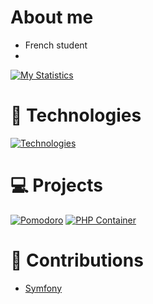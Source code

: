 <!--
**YaFou/YaFou** is a ✨ _special_ ✨ repository because its `README.md` (this file) appears on your GitHub profile.

Here are some ideas to get you started:

- 🔭 I’m currently working on ...
- 🌱 I’m currently learning ...
- 👯 I’m looking to collaborate on ...
- 🤔 I’m looking for help with ...
- 💬 Ask me about ...
- 📫 How to reach me: ...
- 😄 Pronouns: ...
- ⚡ Fun fact: ...
-->

# About me

- French student
- 

[![My Statistics](https://github-readme-stats.vercel.app/api?username=YaFou&count_private=true&show_icons=true&custom_title=My+Statistics)](#)

# 📱 Technologies

[![Technologies](https://github-readme-stats.vercel.app/api/top-langs/?username=YaFou&layout=compact)](#)

# 💻 Projects

[![Pomodoro](https://github-readme-stats.vercel.app/api/pin/?username=YaFou&repo=Pomodoro)](https://github.com/YaFou/Pomodoro)
[![PHP Container](https://github-readme-stats.vercel.app/api/pin/?username=YaFou&repo=Container)](https://github.com/YaFou/Container)

# 💌 Contributions
- [Symfony](https://github.com/symfony/symfony)
